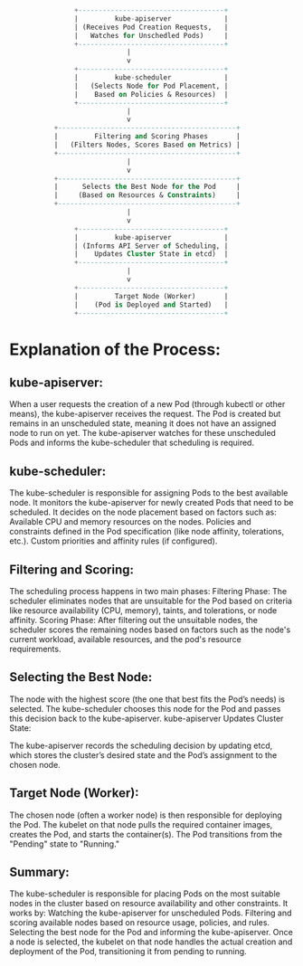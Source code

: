```sql
                +------------------------------------+
                |         kube-apiserver             |
                | (Receives Pod Creation Requests,   |
                |   Watches for Unschedled Pods)     |
                +------------------------------------+
                             |
                             v
                +------------------------------------+
                |         kube-scheduler             |
                |   (Selects Node for Pod Placement, |
                |    Based on Policies & Resources)  |
                +------------------------------------+
                             |
                             v
           +--------------------------------------------+
           |         Filtering and Scoring Phases       |
           |   (Filters Nodes, Scores Based on Metrics) |
           +--------------------------------------------+
                             |
                             v
           +--------------------------------------------+
           |      Selects the Best Node for the Pod     |
           |     (Based on Resources & Constraints)     |
           +--------------------------------------------+
                             |
                             v
                +------------------------------------+
                |         kube-apiserver             |
                | (Informs API Server of Scheduling, |
                |    Updates Cluster State in etcd)  |
                +------------------------------------+
                             |
                             v
                +------------------------------------+
                |         Target Node (Worker)       |
                |    (Pod is Deployed and Started)   |
                +------------------------------------+

```


# Explanation of the Process:
## kube-apiserver:

When a user requests the creation of a new Pod (through kubectl or other means), the kube-apiserver receives the request.
The Pod is created but remains in an unscheduled state, meaning it does not have an assigned node to run on yet.
The kube-apiserver watches for these unscheduled Pods and informs the kube-scheduler that scheduling is required.

## kube-scheduler:

The kube-scheduler is responsible for assigning Pods to the best available node. It monitors the kube-apiserver for newly created Pods that need to be scheduled.
It decides on the node placement based on factors such as:
Available CPU and memory resources on the nodes.
Policies and constraints defined in the Pod specification (like node affinity, tolerations, etc.).
Custom priorities and affinity rules (if configured).

## Filtering and Scoring:

The scheduling process happens in two main phases:
Filtering Phase: The scheduler eliminates nodes that are unsuitable for the Pod based on criteria like resource availability (CPU, memory), taints, and tolerations, or node affinity.
Scoring Phase: After filtering out the unsuitable nodes, the scheduler scores the remaining nodes based on factors such as the node's current workload, available resources, and the pod's resource requirements.

## Selecting the Best Node:

The node with the highest score (the one that best fits the Pod’s needs) is selected. The kube-scheduler chooses this node for the Pod and passes this decision back to the kube-apiserver.
kube-apiserver Updates Cluster State:

The kube-apiserver records the scheduling decision by updating etcd, which stores the cluster’s desired state and the Pod’s assignment to the chosen node.

## Target Node (Worker):

The chosen node (often a worker node) is then responsible for deploying the Pod. The kubelet on that node pulls the required container images, creates the Pod, and starts the container(s).
The Pod transitions from the "Pending" state to "Running."

## Summary:

The kube-scheduler is responsible for placing Pods on the most suitable nodes in the cluster based on resource availability and other constraints.
It works by:
Watching the kube-apiserver for unscheduled Pods.
Filtering and scoring available nodes based on resource usage, policies, and rules.
Selecting the best node for the Pod and informing the kube-apiserver.
Once a node is selected, the kubelet on that node handles the actual creation and deployment of the Pod, transitioning it from pending to running.